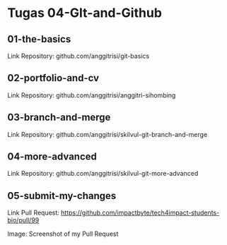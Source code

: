 # Tugas 04-GIt-and-Github

## 01-the-basics
Link Repository: github.com/anggitrisi/git-basics

## 02-portfolio-and-cv
Link Repository: github.com/anggitrisi/anggitri-sihombing

## 03-branch-and-merge
Link Repository: github.com/anggitrisi/skilvul-git-branch-and-merge

## 04-more-advanced
Link Repository: github.com/anggitrisi/skilvul-git-more-advanced

## 05-submit-my-changes
Link Pull Request: https://github.com/impactbyte/tech4impact-students-bio/pull/99

Image: Screenshot of my Pull Request
